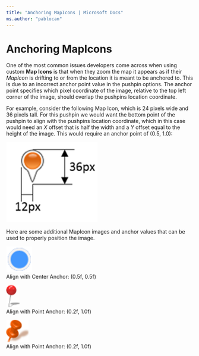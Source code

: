 ```yaml
---
title: "Anchoring MapIcons | Microsoft Docs"
ms.author: "pablocan"
---
```


# Anchoring MapIcons

One of the most common issues developers come across when using custom **Map Icons** is that when they zoom the map it appears as if their
*MapIcon* is drifting to or from the location it is meant to be anchored to. This is due to an incorrect anchor point value in the pushpin
options. The anchor point specifies which pixel coordinate of the image, relative to the top left corner of the image, should overlap the
pushpins location coordinate.

For example, consider the following Map Icon, which is 24 pixels wide and 36 pixels tall. For this pushpin we would want the bottom point
of the pushpin to align with the pushpins location coordinate, which in this case would need an _X_ offset that is half the width and a _Y_
offset equal to the height of the image. This would require an anchor point of (0.5, 1.0):

![MapIcon Dimensions](media/bmv8-anchoring-pushpins-dimensions.png)

Here are some additional MapIcon images and anchor values that can be used to properly position the image.  

![Aligned with Center](media/bmv8-anchoring-pushpins-align-center.png)  
Align with Center Anchor: (0.5f, 0.5f)  

![Aligned with Point](media/bmv8-anchoring-pushpins-align-with-point.png)  
Align with Point Anchor: (0.2f, 1.0f)  

![Aligned Pushpin](media/bmv8-anchoring-pushpins-align-pushpin.png)  
Align with Point Anchor: (0.2f, 1.0f)
